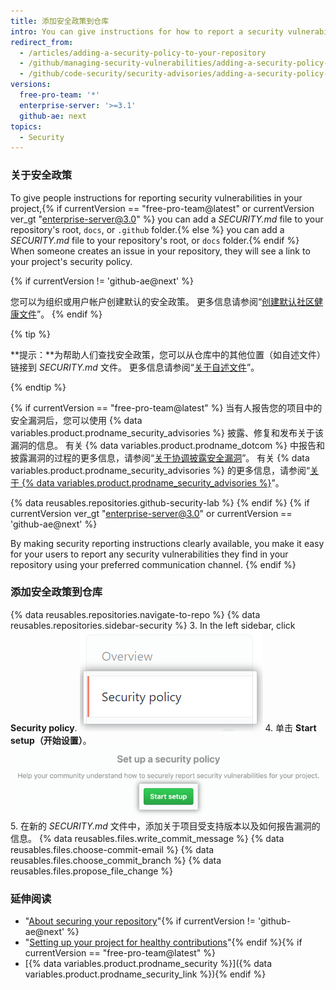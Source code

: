 ```yaml
---
title: 添加安全政策到仓库
intro: You can give instructions for how to report a security vulnerability in your project by adding a security policy to your repository.
redirect_from:
  - /articles/adding-a-security-policy-to-your-repository
  - /github/managing-security-vulnerabilities/adding-a-security-policy-to-your-repository
  - /github/code-security/security-advisories/adding-a-security-policy-to-your-repository
versions:
  free-pro-team: '*'
  enterprise-server: '>=3.1'
  github-ae: next
topics:
  - Security
---
```


### 关于安全政策

To give people instructions for reporting security vulnerabilities in your project,{% if currentVersion == "free-pro-team@latest" or currentVersion ver_gt "enterprise-server@3.0" %} you can add a _SECURITY.md_ file to your repository's root, `docs`, or `.github` folder.{% else %} you can add a _SECURITY.md_ file to your repository's root, or `docs` folder.{% endif %} When someone creates an issue in your repository, they will see a link to your project's security policy.

{% if currentVersion != 'github-ae@next' %}
<!-- no public repos in GHAE -->
您可以为组织或用户帐户创建默认的安全政策。 更多信息请参阅“[创建默认社区健康文件](/communities/setting-up-your-project-for-healthy-contributions/creating-a-default-community-health-file)”。
{% endif %}

{% tip %}

**提示：**为帮助人们查找安全政策，您可以从仓库中的其他位置（如自述文件）链接到 _SECURITY.md_ 文件。 更多信息请参阅“[关于自述文件](/articles/about-readmes)”。

{% endtip %}

{% if currentVersion == "free-pro-team@latest" %}
当有人报告您的项目中的安全漏洞后，您可以使用 {% data variables.product.prodname_security_advisories %} 披露、修复和发布关于该漏洞的信息。 有关 {% data variables.product.prodname_dotcom %} 中报告和披露漏洞的过程的更多信息，请参阅“[关于协调披露安全漏洞](/code-security/security-advisories/about-coordinated-disclosure-of-security-vulnerabilities#about-reporting-and-disclosing-vulnerabilities-in-projects-on-github)”。 有关 {% data variables.product.prodname_security_advisories %} 的更多信息，请参阅“[关于 {% data variables.product.prodname_security_advisories %}](/github/managing-security-vulnerabilities/about-github-security-advisories)”。

{% data reusables.repositories.github-security-lab %}
{% endif %}
{% if currentVersion ver_gt "enterprise-server@3.0" or currentVersion == 'github-ae@next' %}
<!-- alternative to the content about GitHub Security Advisories in the dotcom article -->
By making security reporting instructions clearly available, you make it easy for your users to report any security vulnerabilities they find in your repository using your preferred communication channel.
{% endif %}

### 添加安全政策到仓库

{% data reusables.repositories.navigate-to-repo %}
{% data reusables.repositories.sidebar-security %}
3. In the left sidebar, click **Security policy**. ![Security policy tab](/assets/images/help/security/security-policy-tab.png)
4. 单击 **Start setup（开始设置）**。 ![开始设置按钮](/assets/images/help/security/start-setup-security-policy-button.png)
5. 在新的 _SECURITY.md_ 文件中，添加关于项目受支持版本以及如何报告漏洞的信息。
{% data reusables.files.write_commit_message %}
{% data reusables.files.choose-commit-email %}
{% data reusables.files.choose_commit_branch %}
{% data reusables.files.propose_file_change %}

### 延伸阅读

- "[About securing your repository](/github/administering-a-repository/about-securing-your-repository)"{% if currentVersion != 'github-ae@next' %}
- "[Setting up your project for healthy contributions](/communities/setting-up-your-project-for-healthy-contributions)"{% endif %}{% if currentVersion == "free-pro-team@latest" %}
- [{% data variables.product.prodname_security %}]({% data variables.product.prodname_security_link %}){% endif %}
